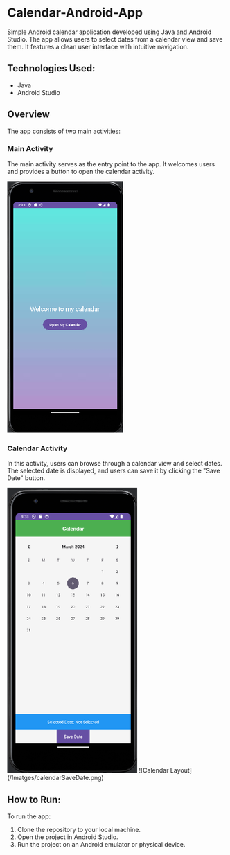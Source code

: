 # Calendar-Android-App
Simple Android calendar application developed using Java and Android Studio. The app allows users to select dates from a calendar view and save them. It features a clean user interface with intuitive navigation.

## Technologies Used:

- Java
- Android Studio

## Overview

The app consists of two main activities:

### Main Activity

The main activity serves as the entry point to the app. It welcomes users and provides a button to open the calendar activity.

![Main Activity](/Imatges/calendarMenu.png)

### Calendar Activity

In this activity, users can browse through a calendar view and select dates. The selected date is displayed, and users can save it by clicking the "Save Date" button.

<img src="/Imatges/calndarLayout.png" alt="Calendar Layout" width="300"/>
![Calendar Layout](/Imatges/calendarSaveDate.png)

## How to Run:

To run the app:

1. Clone the repository to your local machine.
2. Open the project in Android Studio.
3. Run the project on an Android emulator or physical device.

